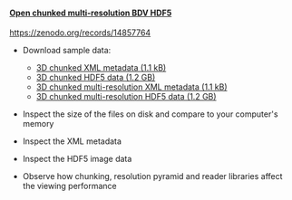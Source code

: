 <h4 id="bdv_hdf5"><a href="#bdv_hdf5">Open chunked multi-resolution BDV HDF5</a></h4>

https://zenodo.org/records/14857764

- Download sample data:
    - [3D chunked XML metadata (1.1 kB)](https://zenodo.org/records/14857764/files/xyz_uint8__em_platy__3d_chunk.xml?download=1)
    - [3D chunked HDF5 data (1.2 GB)](https://zenodo.org/records/14857764/files/xyz_uint8__em_platy__3d_chunk.h5?download=1)
    - [3D chunked multi-resolution XML metadata (1.1 kB)](https://zenodo.org/records/14857764/files/xyz_uint8__em_platy__3d_chunk_multires.xml?download=1)
    - [3D chunked multi-resolution HDF5 data (1.2 GB)](https://zenodo.org/records/14857764/files/xyz_uint8__em_platy__3d_chunk_multires.h5?download=1)
    
- Inspect the size of the files on disk and compare to your computer's memory
- Inspect the XML metadata
- Inspect the HDF5 image data
- Observe how chunking, resolution pyramid and reader libraries affect the viewing performance